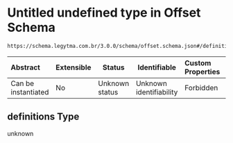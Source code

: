 # Untitled undefined type in Offset Schema

```txt
https://schema.legytma.com.br/3.0.0/schema/offset.schema.json#/definitions
```




| Abstract            | Extensible | Status         | Identifiable            | Custom Properties | Additional Properties | Access Restrictions | Defined In                                                                  |
| :------------------ | ---------- | -------------- | ----------------------- | :---------------- | --------------------- | ------------------- | --------------------------------------------------------------------------- |
| Can be instantiated | No         | Unknown status | Unknown identifiability | Forbidden         | Allowed               | none                | [offset.schema.json\*](../schema/offset.schema.json) |

## definitions Type

unknown
